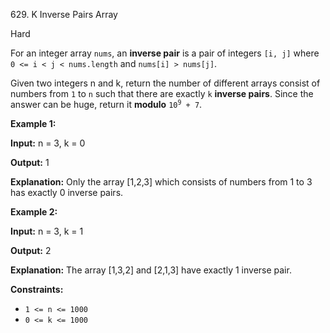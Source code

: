 629\. K Inverse Pairs Array

Hard

For an integer array `nums`, an **inverse pair** is a pair of integers `[i, j]` where `0 <= i < j < nums.length` and `nums[i] > nums[j]`.

Given two integers n and k, return the number of different arrays consist of numbers from `1` to `n` such that there are exactly `k` **inverse pairs**. Since the answer can be huge, return it **modulo** <code>10<sup>9</sup> + 7</code>.

**Example 1:**

**Input:** n = 3, k = 0

**Output:** 1

**Explanation:** Only the array [1,2,3] which consists of numbers from 1 to 3 has exactly 0 inverse pairs.

**Example 2:**

**Input:** n = 3, k = 1

**Output:** 2

**Explanation:** The array [1,3,2] and [2,1,3] have exactly 1 inverse pair.

**Constraints:**

*   `1 <= n <= 1000`
*   `0 <= k <= 1000`